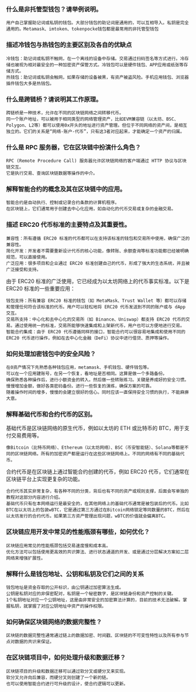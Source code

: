 ### 什么是非托管型钱包？请举例说明。
    用户自己掌握助记词或私钥的钱包。大部分钱包的助记词是通用的，可以互相导入。私钥是完全通用的。Metamask、imtoken、tokenpocke钱包都是最常用的非托管型钱包

### 描述冷钱包与热钱包的主要区别及各自的优缺点
    冷钱包：助记词或私钥不触网，在一个离线的设备中存储。交易通过扫码签名等方式进行。冷存储也被视为相对最安全的一种加密资产保管方式。冷钱包可以是硬件钱包、APP应用或纸张等存储方式。
    热钱包：助记词或私钥会触网，如果存储的设备被黑，有资产被盗风险。手机应用钱包、浏览器插件钱包大多是热钱包。

### 什么是跨链桥？请说明其工作原理。
    跨链桥是一种技术，允许在不同的区块链网络之间转移代币。
    同一个账户地址，可以被用于相同类型的网络管理资产，比如EVM兼容链（以太坊、BSC、Polygon、L2等）都可以使用0x开头的地址进行资产管理。但位于不同网络的资产间，是相互独立的。它们的关系是“网络-账户-代币”，只有这3者对应起来，才能确定一个资产的归属。

### 什么是 RPC 服务器，它在区块链中扮演什么角色？
    RPC (Remote Procedure Call) 服务器允许区块链网络的客户端通过 HTTP 协议与区块链交互。
    它是执行交易、查询区块链数据等操作的中介。

### 解释智能合约的概念及其在区块链中的应用。
    智能合约是自动执行、控制或记录合约条款的计算机程序。
    在区块链上，它们通常用于创建去中心化应用，如自动化的代币交易或复杂的金融交易。

### 描述 ERC20 代币标准的主要特点及其重要性。
    兼容性：所有遵循 ERC20 标准的代币都可以在支持该标准的钱包和交易所中使用，确保广泛的兼容性。
    简化开发：开发者不需要重新设计代币的核心功能，像转账、余额查询等标准功能都已经被明确规范，可以直接使用。
    广泛应用：很多项目和企业通过 ERC20 标准创建自己的代币，形成了强大的生态系统，并且被广泛接受和支持。

由于 ERC20 标准的广泛使用，它已经成为以太坊网络上的代币事实标准。以下是 ERC20 标准的一些重要应用：

    钱包支持：所有兼容 ERC20 标准的钱包（如 MetaMask、Trust Wallet 等）都可以存储和管理任何符合该标准的代币。用户可以轻松地将 ERC20 代币发送到不同的账户或与 dApp 交互。
    交易所支持：中心化和去中心化的交易所（如 Binance、Uniswap）都支持 ERC20 代币的交易。通过使用统一的标准，交易所能够快速集成和上架新代币，用户也可以方便地进行交易。
    智能合约集成：由于 ERC20 代币遵循同样的接口，智能合约可以很容易地集成和使用不同的 ERC20 代币进行操作，例如在去中心化金融（DeFi）协议中进行借贷、质押等操作。

### 如何处理加密钱包中的安全风险？
    在0资产情况下先熟悉各种钱包应用，metamask、手机钱包、硬件钱包等。
    可以在一个应用建账号，在另一个恢复，看地址是否相同。这算是做一个多路备份。
    确保熟悉各种操作后，进行小额资金的转入。然后做一些转账练习。关键是养成好的安全习惯。
    慢慢增加金额，做好各类密码备份。进行一些恢复的演练，确保方案的可靠。
    随着操作时间的增多，慢慢的会建立很好的信心。同时应该一直保持安全习惯的执行，不能麻痹大意。

### 解释基础代币和合约代币的区别。
基础代币是区块链网络的原生代币，例如以太坊的 ETH 或比特币的 BTC，用于支付交易费用等。

    像Bitcoin（比特币网络）、Ethereum（以太坊网络）、BSC（币安智能链）、Solana等都是不同的区块链网络。所有的加密资产都是运行在这些区块链网络上。不同的网络有不同的基础代币。

合约代币是在区块链上通过智能合约创建的代币，例如 ERC20 代币，它们通常在区块链平台上实现更复杂的功能。
    
    合约代币其实非常复杂，有各种不同的分类，背后也有不同的资产或规则支撑，后面会写单独的教程对这部分内容进行介绍。
    基础代币只有在本网络运行是最安全的，在其他网络上的基础代币通常是被包装后的代币。比如BTC在以太坊上的包装wBTC，它是通过第三方通过在Bitcoin网络锁定等同数量的BTC，然后在以太坊发行的合约代币。如果第三方资产管理出现问题，wBTC的价值就会偏离BTC。

### 区块链应用开发中常见的性能瓶颈有哪些，如何优化？

    区块链应用常见的性能瓶颈包括交易速度慢和成本高。
    优化方法可以包括使用更高效的共识算法、进行状态通道的开发、或是通过分层解决方案如二层网络来增强扩展性。

### 解释什么是钱包地址、公钥和私钥及它们之间的关系
    钱包地址是资金存取的公开标识，由公钥通过加密算法生成。
    公钥是私钥对应的非保密配对，私钥是一个秘密数字，是区块链身份和资产控制的关键。
    1个私钥地址对应一个公钥地址，这是由非常安全的加密算法计算的，目前的技术无法破解。掌握私钥，就掌握了对应公钥地址中资产的操作权限。

### 如何确保区块链网络的数据完整性？
    区块链的数据完整性通常通过链上的数据加密、时间戳、区块链的不可变性特性以及所有参与节点对数据的共识来保证。

### 在区块链项目中，如何处理升级和数据迁移？
    区块链项目的升级和数据迁移可以通过软分叉或硬分叉来实现。
    软分叉允许向后兼容，而硬分叉则创建了一个新的链。
    也可以使用智能合约进行可升级的设计，使合约逻辑可以更新。